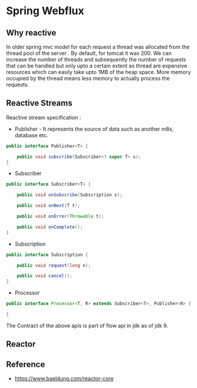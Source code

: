 # Spring Webflux

## Why reactive

In older spring mvc model for each request a thread was allocated from the thread pool of the server . 
By default, for tomcat it was 200. We can increase the number of threads and subsequently the number of requests that can be handled but only
upto a certain extent as thread are expensive resources which can easily take upto 1MB of the heap space. More memory occupied by the thread means
less memory to actually process the requests.

## Reactive Streams

Reactive stream specification :
* Publisher - It represents the source of data such as another m8s, database etc.
```java
public interface Publisher<T> {

    public void subscribe(Subscriber<? super T> s);
}
```
* Subscriber
```java
public interface Subscriber<T> {

    public void onSubscribe(Subscription s);

    public void onNext(T t);

    public void onError(Throwable t);

    public void onComplete();
}
```
* Subscription
```java
public interface Subscription {

    public void request(long n);

    public void cancel();
}
```
* Processor
```java
public interface Processor<T, R> extends Subscriber<T>, Publisher<R> {

}

```


The Contract of the above apis is part of flow api in jdk as of jdk 9.

## Reactor



## Reference
* https://www.baeldung.com/reactor-core
